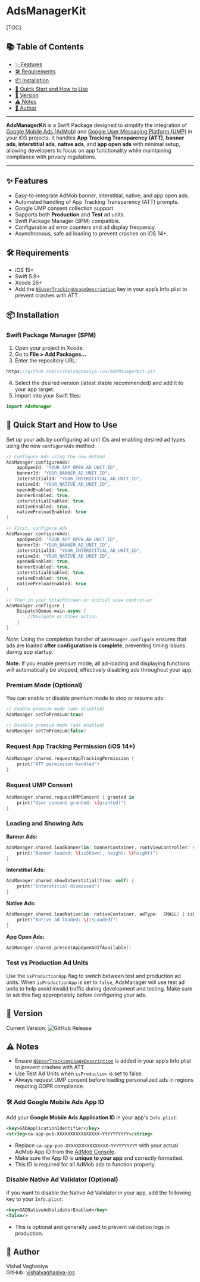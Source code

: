 # AdsManagerKit

[TOC]

## 📚 Table of Contents
- [✨ Features](#-features)
- [🛠 Requirements](#-requirements)
- [📦 Installation](#-installation)
- [🚀 Quick Start and How to Use](#-quick-start-and-how-to-use)
- [📝 Version](#-version)
- [⚠️ Notes](#-notes)
- [👤 Author](#-author)

---

**AdsManagerKit** is a Swift Package designed to simplify the integration of [Google Mobile Ads (AdMob)](https://developers.google.com/admob/ios/quick-start) and [Google User Messaging Platform (UMP)](https://developers.google.com/admob/ump/ios/quick-start) in your iOS projects. It handles **App Tracking Transparency (ATT)**, **banner ads**, **interstitial ads**, **native ads**, and **app open ads** with minimal setup, allowing developers to focus on app functionality while maintaining compliance with privacy regulations.

---

## ✨ Features

- Easy-to-integrate AdMob banner, interstitial, native, and app open ads.
- Automated handling of App Tracking Transparency (ATT) prompts.
- Google UMP consent collection support.
- Supports both **Production** and **Test** ad units.
- Swift Package Manager (SPM) compatible.
- Configurable ad error counters and ad display frequency.
- Asynchronous, safe ad loading to prevent crashes on iOS 14+.

## 🛠 Requirements

- iOS 15+
- Swift 5.9+
- Xcode 26+
- Add the [`NSUserTrackingUsageDescription`](https://developer.apple.com/documentation/bundleresources/information_property_list/nsusertrackingusagedescription) key in your app’s Info.plist to prevent crashes with ATT.

## 📦 Installation

### Swift Package Manager (SPM)

1. Open your project in Xcode.  
2. Go to **File > Add Packages…**  
3. Enter the repository URL:  
```swift
https://github.com/vishalvaghasiya-ios/AdsManagerKit.git
```
4. Select the desired version (latest stable recommended) and add it to your app target.  
5. Import into your Swift files:  
```swift
import AdsManager
```

## 🚀 Quick Start and How to Use

Set up your ads by configuring ad unit IDs and enabling desired ad types using the new `configureAds` method:

```swift
// Configure Ads using the new method
AdsManager.configureAds(
    appOpenId: "YOUR_APP_OPEN_AD_UNIT_ID",
    bannerId: "YOUR_BANNER_AD_UNIT_ID",
    interstitialId: "YOUR_INTERSTITIAL_AD_UNIT_ID",
    nativeId: "YOUR_NATIVE_AD_UNIT_ID",
    openAdEnabled: true,
    bannerEnabled: true,
    interstitialEnabled: true,
    nativeEnabled: true,
    nativePreloadEnabled: true
)
```

```swift
// First, configure Ads
AdsManager.configureAds(
    appOpenId: "YOUR_APP_OPEN_AD_UNIT_ID",
    bannerId: "YOUR_BANNER_AD_UNIT_ID",
    interstitialId: "YOUR_INTERSTITIAL_AD_UNIT_ID",
    nativeId: "YOUR_NATIVE_AD_UNIT_ID",
    openAdEnabled: true,
    bannerEnabled: true,
    interstitialEnabled: true,
    nativeEnabled: true,
    nativePreloadEnabled: true
)

// Then in your SplashScreen or initial view controller
AdsManager.configure {
    DispatchQueue.main.async {
        //Navigate or Other action
    }
}
```

*Note:* Using the completion handler of `AdsManager.configure` ensures that ads are loaded **after configuration is complete**, preventing timing issues during app startup.

**Note:** If you enable premium mode, all ad-loading and displaying functions will automatically be skipped, effectively disabling ads throughout your app.

### Premium Mode (Optional)

You can enable or disable premium mode to stop or resume ads:

```swift
// Enable premium mode (ads disabled)
AdsManager.setToPremium(true)

// Disable premium mode (ads enabled)
AdsManager.setToPremium(false)
```

### Request App Tracking Permission (iOS 14+)

```swift
AdsManager.shared.requestAppTrackingPermission {
    print("ATT permission handled")
}
```

### Request UMP Consent

```swift
AdsManager.shared.requestUMPConsent { granted in
    print("User consent granted: \(granted)")
}
```

### Loading and Showing Ads

**Banner Ads:**  
```swift
AdsManager.shared.loadBanner(in: bannerContainer, rootViewController: self) { isShown, height in
    print("Banner loaded: \(isShown), height: \(height)")
}
```

**Interstitial Ads:**  
```swift
AdsManager.shared.showInterstitial(from: self) {
    print("Interstitial dismissed")
}
```

**Native Ads:**  
```swift
AdsManager.shared.loadNative(in: nativeContainer, adType: .SMALL) { isLoaded in
    print("Native ad loaded: \(isLoaded)")
}
```

**App Open Ads:**  
```swift
AdsManager.shared.presentAppOpenAdIfAvailable()
```

### Test vs Production Ad Units

Use the `isProductionApp` flag to switch between test and production ad units. When `isProductionApp` is set to `false`, AdsManager will use test ad units to help avoid invalid traffic during development and testing. Make sure to set this flag appropriately before configuring your ads.

## 📝 Version

Current Version: ![GitHub Release](https://img.shields.io/github/v/release/vishalvaghasiya-ios/AdsManagerKit)

## ⚠️ Notes

- Ensure [`NSUserTrackingUsageDescription`](https://developer.apple.com/documentation/bundleresources/information_property_list/nsusertrackingusagedescription) is added in your app’s Info.plist to prevent crashes with ATT.  
- Use Test Ad Units when `isProduction` is set to false.  
- Always request UMP consent before loading personalized ads in regions requiring GDPR compliance.

  
### 🛠 Add Google Mobile Ads App ID
Add your **Google Mobile Ads Application ID** in your app's `Info.plist`:

```xml
<key>GADApplicationIdentifier</key>
<string>ca-app-pub-XXXXXXXXXXXXXXXX~YYYYYYYYYY</string>
```

- Replace `ca-app-pub-XXXXXXXXXXXXXXXX~YYYYYYYYYY` with your actual AdMob App ID from the [AdMob Console](https://apps.admob.com/).
- Make sure the App ID is **unique to your app** and correctly formatted.
- This ID is required for all AdMob ads to function properly.

### Disable Native Ad Validator (Optional)

If you want to disable the Native Ad Validator in your app, add the following key to your `Info.plist`:

```xml
<key>GADNativeAdValidatorEnabled</key>
<false/>
```

- This is optional and generally used to prevent validation logs in production.

## 👤 Author

Vishal Vaghasiya  
GitHub: [vishalvaghasiya-ios](https://github.com/vishalvaghasiya-ios)
